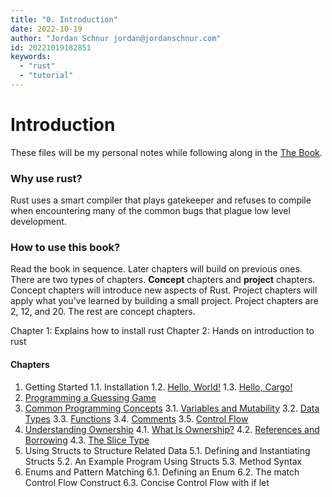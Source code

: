 ```yaml
---
title: "0. Introduction"
date: 2022-10-19
author: "Jordan Schnur jordan@jordanschnur.com"
id: 20221019182851
keywords:
  - "rust"
  - "tutorial"
---
```


# Introduction
These files will be my personal notes while following along in the [The Book](https://doc.rust-lang.org/book/).

### Why use rust?
Rust uses a smart compiler that plays gatekeeper and refuses to compile when encountering many of the common bugs that plague low level development. 

### How to use this book?
Read the book in sequence. Later chapters will build on previous ones. 
There are two types of chapters. **Concept** chapters and **project** chapters. Concept chapters will introduce new aspects of Rust. Project chapters will apply what you've learned by building a small project. Project chapters are 2, 12, and 20. The rest are concept chapters.


Chapter 1: Explains how to install rust
Chapter 2: Hands on introduction to rust

#### Chapters
1. Getting Started
	1.1. Installation
	1.2. [Hello, World!](20221019184420.md)
	1.3. [Hello, Cargo!](20221019185436.md)
2. [Programming a Guessing Game](20221019191447.md)
3. [Common Programming Concepts](20221019205018.md)
	3.1. [Variables and Mutability](20221019205739.md)
	3.2. [Data Types](20221019212151.md)
	3.3. [Functions](20221019214510.md)
	3.4. [Comments](20221019220221.md)
	3.5. [Control Flow](20221019220319.md)
4. [Understanding Ownership](20221019221720.md)
	4.1. [What Is Ownership?](20221019221858.md)
	4.2. [References and Borrowing](20221020195035.md)
	4.3. [The Slice Type](20221021164744.md)
5. Using Structs to Structure Related Data
	5.1. Defining and Instantiating Structs
	5.2. An Example Program Using Structs
	5.3. Method Syntax
6. Enums and Pattern Matching
	6.1. Defining an Enum
	6.2. The match Control Flow Construct
	6.3. Concise Control Flow with if let